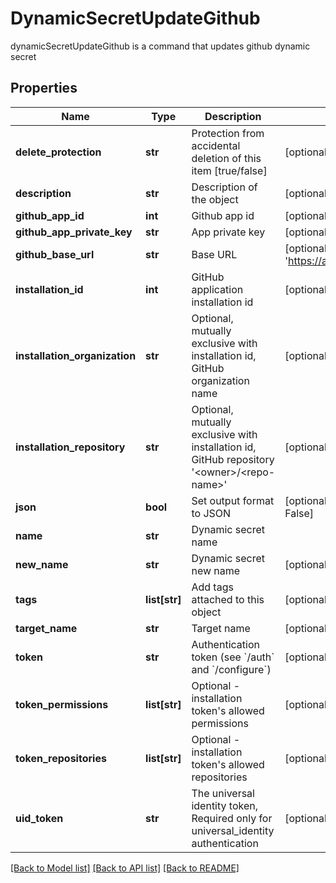 # DynamicSecretUpdateGithub

dynamicSecretUpdateGithub is a command that updates github dynamic secret
## Properties
Name | Type | Description | Notes
------------ | ------------- | ------------- | -------------
**delete_protection** | **str** | Protection from accidental deletion of this item [true/false] | [optional] 
**description** | **str** | Description of the object | [optional] 
**github_app_id** | **int** | Github app id | [optional] 
**github_app_private_key** | **str** | App private key | [optional] 
**github_base_url** | **str** | Base URL | [optional] [default to 'https://api.github.com/']
**installation_id** | **int** | GitHub application installation id | [optional] 
**installation_organization** | **str** | Optional, mutually exclusive with installation id, GitHub organization name | [optional] 
**installation_repository** | **str** | Optional, mutually exclusive with installation id, GitHub repository &#39;&lt;owner&gt;/&lt;repo-name&gt;&#39; | [optional] 
**json** | **bool** | Set output format to JSON | [optional] [default to False]
**name** | **str** | Dynamic secret name | 
**new_name** | **str** | Dynamic secret new name | [optional] 
**tags** | **list[str]** | Add tags attached to this object | [optional] 
**target_name** | **str** | Target name | [optional] 
**token** | **str** | Authentication token (see &#x60;/auth&#x60; and &#x60;/configure&#x60;) | [optional] 
**token_permissions** | **list[str]** | Optional - installation token&#39;s allowed permissions | [optional] 
**token_repositories** | **list[str]** | Optional - installation token&#39;s allowed repositories | [optional] 
**uid_token** | **str** | The universal identity token, Required only for universal_identity authentication | [optional] 

[[Back to Model list]](../README.md#documentation-for-models) [[Back to API list]](../README.md#documentation-for-api-endpoints) [[Back to README]](../README.md)


